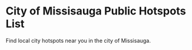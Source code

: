 # City of Missisauga Public Hotspots List
Find local city hotspots near you in the city of Missisauga.
